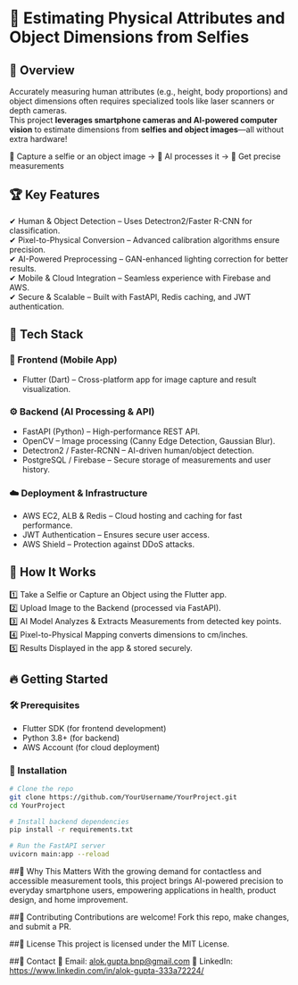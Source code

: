 # 📏 Estimating Physical Attributes and Object Dimensions from Selfies  

## 🚀 Overview  
Accurately measuring human attributes (e.g., height, body proportions) and object dimensions often requires specialized tools like laser scanners or depth cameras.  
This project **leverages smartphone cameras and AI-powered computer vision** to estimate dimensions from **selfies and object images**—all without extra hardware!  

📸 Capture a selfie or an object image → 🧠 AI processes it → 📏 Get precise measurements  

## 🏆 Key Features  
✔ Human & Object Detection – Uses Detectron2/Faster R-CNN for classification.  
✔ Pixel-to-Physical Conversion – Advanced calibration algorithms ensure precision.  
✔ AI-Powered Preprocessing – GAN-enhanced lighting correction for better results.  
✔ Mobile & Cloud Integration – Seamless experience with Firebase and AWS.  
✔ Secure & Scalable – Built with FastAPI, Redis caching, and JWT authentication.  

## 🔧 Tech Stack  

### 📱 Frontend (Mobile App)  
- Flutter (Dart) – Cross-platform app for image capture and result visualization.  

### ⚙️ Backend (AI Processing & API)  
- FastAPI (Python) – High-performance REST API.  
- OpenCV – Image processing (Canny Edge Detection, Gaussian Blur).  
- Detectron2 / Faster-RCNN – AI-driven human/object detection.  
- PostgreSQL / Firebase – Secure storage of measurements and user history.  

### ☁️ Deployment & Infrastructure  
- AWS EC2, ALB & Redis – Cloud hosting and caching for fast performance.  
- JWT Authentication – Ensures secure user access.  
- AWS Shield – Protection against DDoS attacks.  

## 📜 How It Works  

1️⃣ Take a Selfie or Capture an Object using the Flutter app.  
2️⃣ Upload Image to the Backend (processed via FastAPI).  
3️⃣ AI Model Analyzes & Extracts Measurements from detected key points.  
4️⃣ Pixel-to-Physical Mapping converts dimensions to cm/inches.  
5️⃣ Results Displayed in the app & stored securely.  

## 🔥 Getting Started  

### 🛠 Prerequisites  
- Flutter SDK (for frontend development)  
- Python 3.8+ (for backend)  
- AWS Account (for cloud deployment)  

### 🚀 Installation  

```bash
# Clone the repo
git clone https://github.com/YourUsername/YourProject.git
cd YourProject

# Install backend dependencies
pip install -r requirements.txt

# Run the FastAPI server
uvicorn main:app --reload
 ```
##🎯 Why This Matters
With the growing demand for contactless and accessible measurement tools, this project brings AI-powered precision to everyday smartphone users, empowering applications in health, product design, and home improvement.

##🤝 Contributing
Contributions are welcome! Fork this repo, make changes, and submit a PR.

##📜 License
This project is licensed under the MIT License.

##📩 Contact
📧 Email: alok.gupta.bnp@gmail.com
🔗 LinkedIn: https://www.linkedin.com/in/alok-gupta-333a72224/
